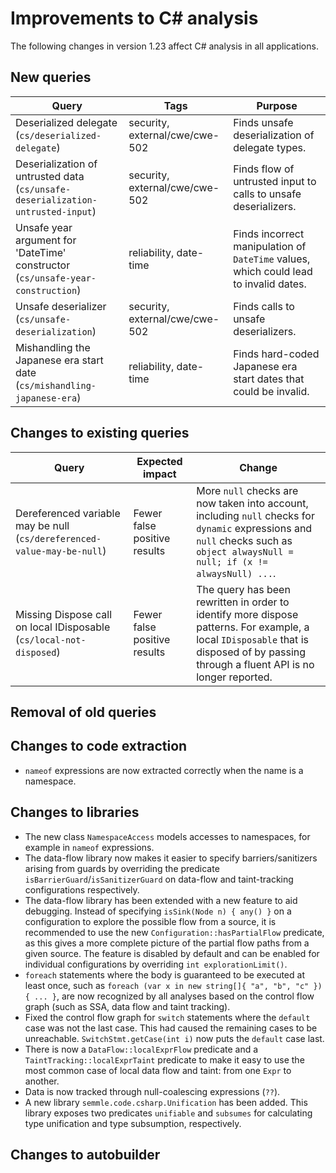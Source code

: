 # Improvements to C# analysis

The following changes in version 1.23 affect C# analysis in all applications.

## New queries

| **Query**                   | **Tags**  | **Purpose**                                                        |
|-----------------------------|-----------|--------------------------------------------------------------------|
| Deserialized delegate (`cs/deserialized-delegate`) | security, external/cwe/cwe-502 | Finds unsafe deserialization of delegate types. |
| Deserialization of untrusted data (`cs/unsafe-deserialization-untrusted-input`) | security, external/cwe/cwe-502 | Finds flow of untrusted input to calls to unsafe deserializers. |
| Unsafe year argument for 'DateTime' constructor (`cs/unsafe-year-construction`) | reliability, date-time | Finds incorrect manipulation of `DateTime` values, which could lead to invalid dates. |
| Unsafe deserializer (`cs/unsafe-deserialization`) | security, external/cwe/cwe-502 | Finds calls to unsafe deserializers. |
| Mishandling the Japanese era start date (`cs/mishandling-japanese-era`) | reliability, date-time | Finds hard-coded Japanese era start dates that could be invalid. |

## Changes to existing queries

| **Query**                    | **Expected impact**    | **Change**                        |
|------------------------------|------------------------|-----------------------------------|
| Dereferenced variable may be null (`cs/dereferenced-value-may-be-null`) | Fewer false positive results | More `null` checks are now taken into account, including `null` checks for `dynamic` expressions and `null` checks such as `object alwaysNull = null; if (x != alwaysNull) ...`. |
| Missing Dispose call on local IDisposable (`cs/local-not-disposed`) | Fewer false positive results | The query has been rewritten in order to identify more dispose patterns. For example, a local `IDisposable` that is disposed of by passing through a fluent API is no longer reported. |

## Removal of old queries

## Changes to code extraction

* `nameof` expressions are now extracted correctly when the name is a namespace.

## Changes to libraries

* The new class `NamespaceAccess` models accesses to namespaces, for example in `nameof` expressions.
* The data-flow library now makes it easier to specify barriers/sanitizers
  arising from guards by overriding the predicate
  `isBarrierGuard`/`isSanitizerGuard` on data-flow and taint-tracking
  configurations respectively.
* The data-flow library has been extended with a new feature to aid debugging.
  Instead of specifying `isSink(Node n) { any() }` on a configuration to
  explore the possible flow from a source, it is recommended to use the new
  `Configuration::hasPartialFlow` predicate, as this gives a more complete
  picture of the partial flow paths from a given source. The feature is
  disabled by default and can be enabled for individual configurations by
  overriding `int explorationLimit()`.
* `foreach` statements where the body is guaranteed to be executed at least once, such as `foreach (var x in new string[]{ "a", "b", "c" }) { ... }`, are now recognized by all analyses based on the control flow graph (such as SSA, data flow and taint tracking).
* Fixed the control flow graph for `switch` statements where the `default` case was not the last case. This had caused the remaining cases to be unreachable. `SwitchStmt.getCase(int i)` now puts the `default` case last.
* There is now a `DataFlow::localExprFlow` predicate and a
  `TaintTracking::localExprTaint` predicate to make it easy to use the most
  common case of local data flow and taint: from one `Expr` to another.
* Data is now tracked through null-coalescing expressions (`??`).
* A new library `semmle.code.csharp.Unification` has been added. This library exposes two predicates `unifiable` and `subsumes` for calculating type unification and type subsumption, respectively.

## Changes to autobuilder
